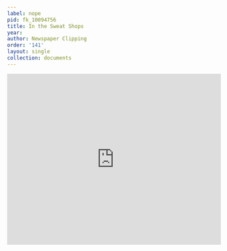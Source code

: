 ```yaml
---
label: nope
pid: fk_10094756
title: In the Sweat Shops
year:
author: Newspaper Clipping
order: '141'
layout: single
collection: documents
---
```

<iframe src="https://northwestern.app.box.com/embed/s/579grfk822mebduuff4npk0oa22erqj5?sortColumn=date&view=list" width="500" height="400" frameborder="0" allowfullscreen webkitallowfullscreen msallowfullscreen></iframe>

